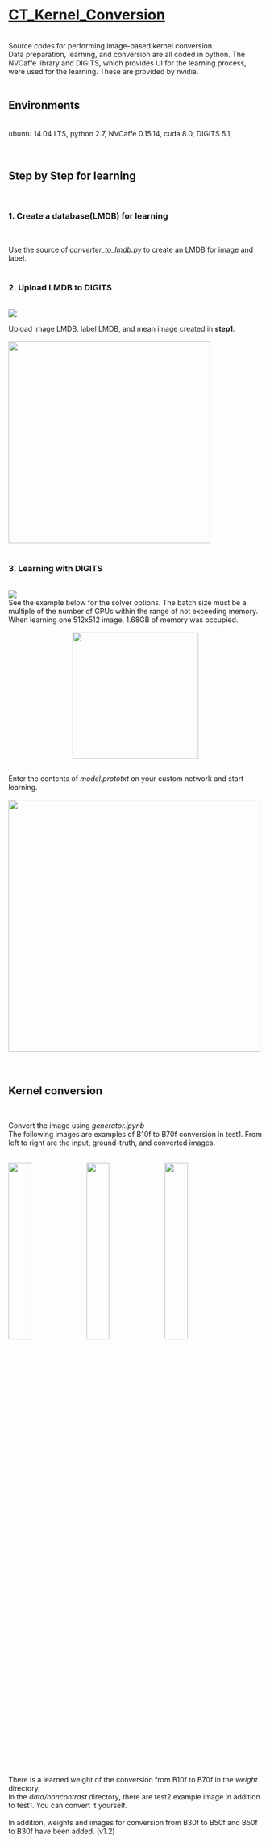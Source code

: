 # [CT_Kernel_Conversion](https://doi.org/10.1148/radiol.2019181960)
<br/>
Source codes for performing image-based kernel conversion.<br/>
Data preparation, learning, and conversion are all coded in python. The NVCaffe library and DIGITS, which provides UI for the learning process, were used for the learning. These are provided by nvidia. <br/>
<br/>

## Environments
<br/>
ubuntu 14.04 LTS, python 2.7, NVCaffe 0.15.14, cuda 8.0, DIGITS 5.1, <br/>
<br/>
<br/>

## Step by Step for learning
<br/>

### 1. Create a database(LMDB) for learning
<br/>

Use the source of *converter_to_lmdb.py* to create an LMDB for image and label.<br/>
<br/>

### 2. Upload LMDB to DIGITS

<br/>
<img src="https://user-images.githubusercontent.com/17020746/52621696-5208a000-2eeb-11e9-9670-468176a36610.png">
<br/>

Upload image LMDB, label LMDB, and mean image created in **step1**.<br/>
<br/>
<img width="400" src="https://user-images.githubusercontent.com/17020746/52622299-d90a4800-2eec-11e9-84f8-d2c47d1aebe2.png"><br/>
<br/>

### 3. Learning with DIGITS
<br/>
<img src="https://user-images.githubusercontent.com/17020746/52621765-719fc880-2eeb-11e9-91ef-d2a6019c2220.png">
<br/>
See the example below for the solver options. The batch size must be a multiple of the number of GPUs within the range of not exceeding memory. When learning one 512x512 image, 1.68GB of memory was occupied.<br/>
<br/>
<center><img src="https://user-images.githubusercontent.com/17020746/52621868-b4fa3700-2eeb-11e9-84fe-1a32e7417b69.png" width="250"></center>      
<br/>

Enter the contents of *model.prototxt* on your custom network and start learning.<br/>
<br/>
<img src="https://user-images.githubusercontent.com/17020746/52622561-72d1f500-2eed-11e9-9f29-dfc2380ba4f1.png" width="500"><br/>
<br/>
<br/>

## Kernel conversion
<br/>

Convert the image using *generator.ipynb*<br/>
The following images are examples of B10f to B70f conversion in test1. From left to right are the input, ground-truth, and converted images.<br/>
<br/>
<p>
<img src="https://user-images.githubusercontent.com/17020746/52680913-7e6cfc80-2f7d-11e9-89f4-ea369d1c48f7.png" width="30%">    <img src="https://user-images.githubusercontent.com/17020746/52680965-9cd2f800-2f7d-11e9-9198-16764f56ecdb.png" width="30%">    <img src="https://user-images.githubusercontent.com/17020746/52681033-d4da3b00-2f7d-11e9-97ef-1721bca09e6c.png" width="30%">
</p>
<br/>

There is a learned weight of the conversion from B10f to B70f in the *weight* directory,<br/>
In the *data/noncontrast* directory, there are test2 example image in addition to test1. You can convert it yourself.<br/>
<br/>
In addition, weights and images for conversion from B30f to B50f and B50f to B30f have been added. (v1.2)
<br/>

